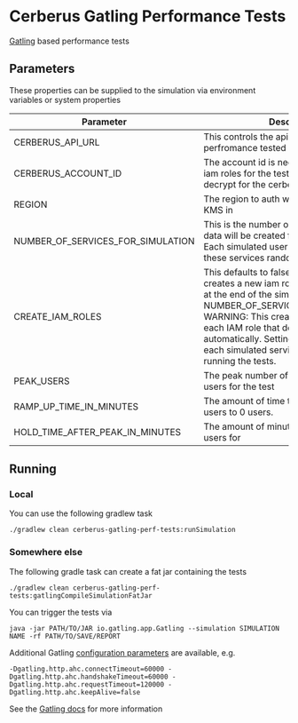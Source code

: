 # Cerberus Gatling Performance Tests

[Gatling](http://gatling.io/) based performance tests

## Parameters

These properties can be supplied to the simulation via environment variables or system properties

Parameter | Description
--------- | ---------------
CERBERUS_API_URL | This controls the api that will be perfromance tested
CERBERUS_ACCOUNT_ID | The account id is needed when creating iam roles for the test and granting kms decrypt for the cerberus account
REGION | The region to auth with Cerberus and use KMS in
NUMBER_OF_SERVICES_FOR_SIMULATION | This is the number of SDBs with random data will be created for the simulation. Each simulated user will be fed one of these services randomly to be.
CREATE_IAM_ROLES | This defaults to false. Setting this to true creates a new iam role that will get deleted at the end of the simulation for each NUMBER_OF_SERVICES_FOR_SIMULATION WARNING: This creates a KMS key for each IAM role that does not get cleaned up automatically. Setting this to false makes each simulated service use the role that is running the tests.
PEAK_USERS | The peak number of simulated concurrent users for the test
RAMP_UP_TIME_IN_MINUTES | The amount of time to ramp up from peak users to 0 users.
HOLD_TIME_AFTER_PEAK_IN_MINUTES | The amount of minutes to hold the peak users for

## Running

### Local

You can use the following gradlew task

    ./gradlew clean cerberus-gatling-perf-tests:runSimulation
    
### Somewhere else

The following gradle task can create a fat jar containing the tests

    ./gradlew clean cerberus-gatling-perf-tests:gatlingCompileSimulationFatJar
    
You can trigger the tests via 

    java -jar PATH/TO/JAR io.gatling.app.Gatling --simulation SIMULATION NAME -rf PATH/TO/SAVE/REPORT
    

Additional Gatling [configuration parameters](https://github.com/gatling/gatling/blob/master/gatling-core/src/main/resources/gatling-defaults.conf) are available, e.g.

    -Dgatling.http.ahc.connectTimeout=60000 -Dgatling.http.ahc.handshakeTimeout=60000 -Dgatling.http.ahc.requestTimeout=120000 -Dgatling.http.ahc.keepAlive=false    
    
See the [Gatling docs](http://gatling.io/docs/current/) for more information

